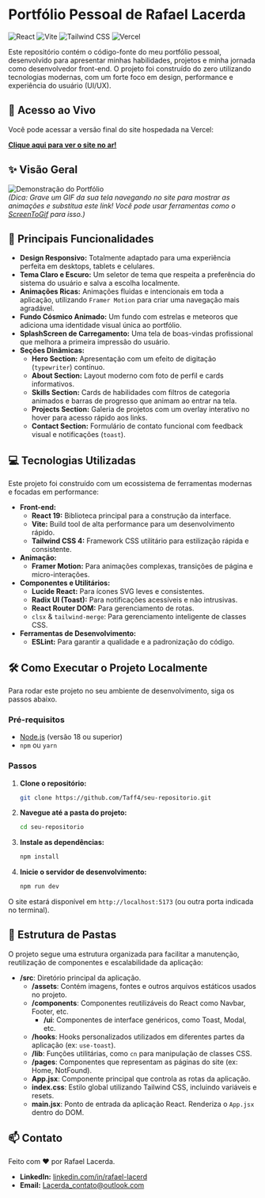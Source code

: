 # Portfólio Pessoal de Rafael Lacerda

![React](https://img.shields.io/badge/React-19-blue?logo=react)
![Vite](https://img.shields.io/badge/Vite-7-purple?logo=vite)
![Tailwind CSS](https://img.shields.io/badge/Tailwind_CSS-4-38B2AC?logo=tailwind-css)
![Vercel](https://img.shields.io/badge/Deploy-Vercel-black?logo=vercel)

Este repositório contém o código-fonte do meu portfólio pessoal, desenvolvido para apresentar minhas habilidades, projetos e minha jornada como desenvolvedor front-end. O projeto foi construído do zero utilizando tecnologias modernas, com um forte foco em design, performance e experiência do usuário (UI/UX).

## 🚀 Acesso ao Vivo

Você pode acessar a versão final do site hospedada na Vercel:

**[Clique aqui para ver o site no ar!](https://portifolio-lacerda.vercel.app/)**  

## ✨ Visão Geral

![Demonstração do Portfólio](URL_DO_SEU_GIF_AQUI.gif)  
*(Dica: Grave um GIF da sua tela navegando no site para mostrar as animações e substitua este link! Você pode usar ferramentas como o [ScreenToGif](https://www.screentogif.com/) para isso.)*

## 🌟 Principais Funcionalidades

-   **Design Responsivo:** Totalmente adaptado para uma experiência perfeita em desktops, tablets e celulares.
-   **Tema Claro e Escuro:** Um seletor de tema que respeita a preferência do sistema do usuário e salva a escolha localmente.
-   **Animações Ricas:** Animações fluidas e intencionais em toda a aplicação, utilizando `Framer Motion` para criar uma navegação mais agradável.
-   **Fundo Cósmico Animado:** Um fundo com estrelas e meteoros que adiciona uma identidade visual única ao portfólio.
-   **SplashScreen de Carregamento:** Uma tela de boas-vindas profissional que melhora a primeira impressão do usuário.
-   **Seções Dinâmicas:**
    -   **Hero Section:** Apresentação com um efeito de digitação (`typewriter`) contínuo.
    -   **About Section:** Layout moderno com foto de perfil e cards informativos.
    -   **Skills Section:** Cards de habilidades com filtros de categoria animados e barras de progresso que animam ao entrar na tela.
    -   **Projects Section:** Galeria de projetos com um overlay interativo no hover para acesso rápido aos links.
    -   **Contact Section:** Formulário de contato funcional com feedback visual e notificações (`toast`).

## 💻 Tecnologias Utilizadas

Este projeto foi construído com um ecossistema de ferramentas modernas e focadas em performance:

-   **Front-end:**
    -   **React 19:** Biblioteca principal para a construção da interface.
    -   **Vite:** Build tool de alta performance para um desenvolvimento rápido.
    -   **Tailwind CSS 4:** Framework CSS utilitário para estilização rápida e consistente.
-   **Animação:**
    -   **Framer Motion:** Para animações complexas, transições de página e micro-interações.
-   **Componentes e Utilitários:**
    -   **Lucide React:** Para ícones SVG leves e consistentes.
    -   **Radix UI (Toast):** Para notificações acessíveis e não intrusivas.
    -   **React Router DOM:** Para gerenciamento de rotas.
    -   `clsx` & `tailwind-merge`: Para gerenciamento inteligente de classes CSS.
-   **Ferramentas de Desenvolvimento:**
    -   **ESLint:** Para garantir a qualidade e a padronização do código.

## 🛠️ Como Executar o Projeto Localmente

Para rodar este projeto no seu ambiente de desenvolvimento, siga os passos abaixo.

### Pré-requisitos

-   [Node.js](https://nodejs.org/en/) (versão 18 ou superior)
-   `npm` ou `yarn`

### Passos

1.  **Clone o repositório:**
    ```bash
    git clone https://github.com/Taff4/seu-repositorio.git
    ```

2.  **Navegue até a pasta do projeto:**
    ```bash
    cd seu-repositorio
    ```

3.  **Instale as dependências:**
    ```bash
    npm install
    ```

4.  **Inicie o servidor de desenvolvimento:**
    ```bash
    npm run dev
    ```

O site estará disponível em `http://localhost:5173` (ou outra porta indicada no terminal).

## 📂 Estrutura de Pastas

O projeto segue uma estrutura organizada para facilitar a manutenção, reutilização de componentes e escalabilidade da aplicação:

- **/src**: Diretório principal da aplicação.
  - **/assets**: Contém imagens, fontes e outros arquivos estáticos usados no projeto.
  - **/components**: Componentes reutilizáveis do React como Navbar, Footer, etc.
    - **/ui**: Componentes de interface genéricos, como Toast, Modal, etc.
  - **/hooks**: Hooks personalizados utilizados em diferentes partes da aplicação (ex: `use-toast`).
  - **/lib**: Funções utilitárias, como `cn` para manipulação de classes CSS.
  - **/pages**: Componentes que representam as páginas do site (ex: Home, NotFound).
  - **App.jsx**: Componente principal que controla as rotas da aplicação.
  - **index.css**: Estilo global utilizando Tailwind CSS, incluindo variáveis e resets.
  - **main.jsx**: Ponto de entrada da aplicação React. Renderiza o `App.jsx` dentro do DOM.




## 📫 Contato

Feito com ❤️ por Rafael Lacerda.

-   **LinkedIn:** [linkedin.com/in/rafael-lacerd](https://www.linkedin.com/in/rafael-lacerd)
-   **Email:** Lacerda_contato@outlook.com
